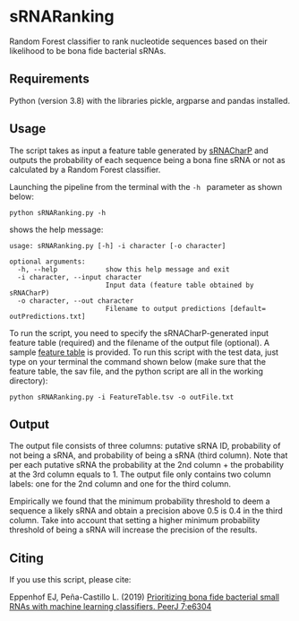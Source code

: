 # sRNARanking
Random Forest classifier to rank nucleotide sequences based on their likelihood to be bona fide bacterial sRNAs.

## Requirements

Python (version 3.8) with the libraries pickle, argparse and pandas installed. 

## Usage
The script takes as input a feature table generated by [sRNACharP](https://github.com/bioinformaticslabatmun/sRNACharP) and outputs the probability of each sequence being a bona fine sRNA or not as calculated by a Random Forest classifier.

Launching the pipeline from the terminal with the `-h ` parameter as shown below:
```
python sRNARanking.py -h
```

shows the help message:
```
usage: sRNARanking.py [-h] -i character [-o character]

optional arguments:
  -h, --help            show this help message and exit
  -i character, --input character
                        Input data (feature table obtained by sRNACharP)
  -o character, --out character
                        Filename to output predictions [default= outPredictions.txt]
```

To run the script,  you need to specify the sRNACharP-generated input feature table (required) and the filename of the output file (optional). A sample [feature table](FeatureTable.tsv) is provided. To run this script with the test data, just type on your terminal the command shown below (make sure that the feature table, the sav file, and the python script are all in the working directory):

```
python sRNARanking.py -i FeatureTable.tsv -o outFile.txt
```

## Output

The output file consists of three columns:  putative sRNA ID,  probability of not being a sRNA, and  probability of being a sRNA (third column). Note that per each putative sRNA the probability at the 2nd column + the probability at the 3rd column equals to 1. The output file only contains two column labels: one for the 2nd column and one for the third column.

Empirically we found that the minimum probability threshold to deem a sequence a likely sRNA and obtain a precision above 0.5 is 0.4 in the third column. Take into account that setting a higher minimum probability threshold of being a sRNA will increase the precision of the results.

## Citing
If you use this script, please cite:

Eppenhof EJ, Peña-Castillo L. (2019) [Prioritizing bona fide bacterial small RNAs with machine learning classifiers. PeerJ 7:e6304](https://doi.org/10.7717/peerj.6304)
